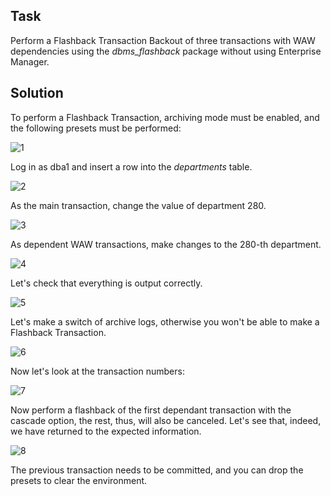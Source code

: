 ## Task
Perform a Flashback Transaction Backout of three transactions with WAW dependencies using the *dbms_flashback* package without using Enterprise Manager.

## Solution

To perform a Flashback Transaction, archiving mode must be enabled, and the following presets must be performed:

![1](https://user-images.githubusercontent.com/61746700/159161431-9657b791-14e6-4e60-a03f-71a6060851c0.png)

Log in as dba1 and insert a row into the *departments* table.

![2](https://user-images.githubusercontent.com/61746700/159161435-bd8bc022-7a70-4d6f-962b-3db8f5fd5b7f.png)

As the main transaction, change the value of department 280.

![3](https://user-images.githubusercontent.com/61746700/159161457-cc264e55-1b3e-4d62-b359-431cb6655ffb.png)

As dependent WAW transactions, make changes to the 280-th department.

![4](https://user-images.githubusercontent.com/61746700/159161499-8f70a1b9-2657-4b68-82f5-397c0cc3072a.png)

Let's check that everything is output correctly.

![5](https://user-images.githubusercontent.com/61746700/159161515-0e78f18b-bee2-4140-af16-e433906efa4b.png)

Let's make a switch of archive logs, otherwise you won't be able to make a Flashback Transaction.

![6](https://user-images.githubusercontent.com/61746700/159161530-353ec50a-ba69-4bea-88d6-e4b42d069fa6.png)

Now let's look at the transaction numbers:

![7](https://user-images.githubusercontent.com/61746700/159161540-2be90955-5ec1-4a33-ae40-b408d3e5ced3.png)

Now perform a flashback of the first dependant  transaction with the cascade option, the rest, thus, will also be canceled. Let's see that, indeed, we have returned to the expected information.

![8](https://user-images.githubusercontent.com/61746700/159161598-b37ed343-b8e3-4635-a7ce-50bc2dd1d977.png)

The previous transaction needs to be committed, and you can drop the presets to clear the environment.
